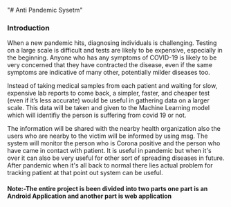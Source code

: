 "# Anti Pandemic Sysetm"
<h3>Introduction</h3>

When a new pandemic hits, diagnosing individuals is challenging. Testing on a large scale is difficult and tests are likely to be expensive, especially in the beginning. Anyone who has any symptoms of COVID-19 is likely to be very concerned that they have contracted the disease, even if the same symptoms are indicative of many other, potentially milder diseases too.

Instead of taking medical samples from each patient and waiting for slow, expensive lab reports to come back, a simpler, faster, and cheaper test (even if it’s less accurate) would be useful in gathering data on a larger scale. This data will be taken and given to the Machine Learning model which will identifiy the person is suffering from covid 19 or not. 

The information will be shared with the nearby health organization also the users who are nearby to the victim will be informed by using msg. The system will monitor the person who is Corona positive and the person who have came in contact with patient. It is useful in pandemic but when it's over it can also be very useful for other sort of spreading diseases in future. After pandemic when it's all back to normal there lies actual problem for tracking patient at that point out system can be useful.


<h4><strong>Note</strong>:-The entire project is been divided into two parts one part is an <strong>Android Application</strong> and another part is <strong>web application</strong></h4>

